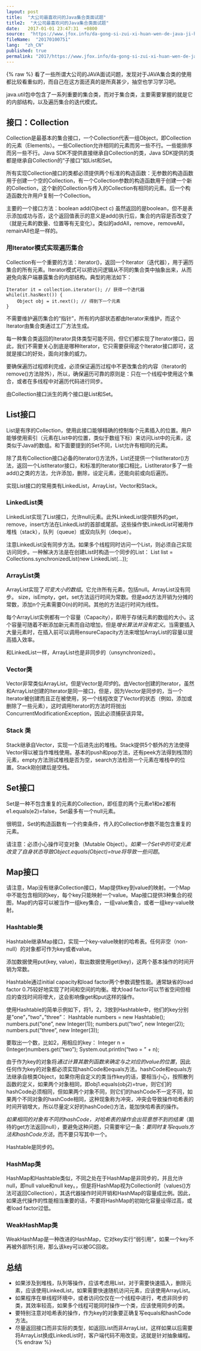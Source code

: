 ```yaml
---
layout: post
title:  "大公司最喜欢问的Java集合类面试题"
title2:  "大公司最喜欢问的Java集合类面试题"
date:   2017-01-01 23:47:31  +0800
source:  "https://www.jfox.info/da-gong-si-zui-xi-huan-wen-de-java-ji-he-lei-mian-shi-ti.html"
fileName:  "20170100751"
lang:  "zh_CN"
published: true
permalink: "2017/https://www.jfox.info/da-gong-si-zui-xi-huan-wen-de-java-ji-he-lei-mian-shi-ti.html"
---
```

{% raw %}
看了一些所谓大公司的JAVA面试问题，发现对于JAVA集合类的使用都比较看重似的，而自己在这方面还真的是所真甚少，抽空也学习学习吧。

java.util包中包含了一系列重要的集合类，而对于集合类，主要需要掌握的就是它的内部结构，以及遍历集合的迭代模式。

## 接口：Collection

Collection是最基本的集合接口，一个Collection代表一组Object，即Collection的元素（Elements）。一些Collection允许相同的元素而另一些不行。一些能排序而另一些不行。Java SDK不提供直接继承自Collection的类，Java SDK提供的类都是继承自Collection的“子接口”如List和Set。

所有实现Collection接口的类都必须提供两个标准的构造函数：无参数的构造函数用于创建一个空的Collection，有一个Collection参数的构造函数用于创建一个新的Collection，这个新的Collection与传入的Collection有相同的元素。后一个构造函数允许用户复制一个Collection。

主要的一个接口方法：boolean add(Ojbect c)
虽然返回的是boolean，但不是表示添加成功与否，这个返回值表示的意义是add()执行后，集合的内容是否改变了（就是元素的数量、位置等有无变化）。类似的addAll，remove，removeAll，remainAll也是一样的。

### 用Iterator模式实现遍历集合

Collection有一个重要的方法：iterator()，返回一个Iterator（迭代器），用于遍历集合的所有元素。Iterator模式可以把访问逻辑从不同的集合类中抽象出来，从而避免向客户端暴露集合的内部结构。典型的用法如下：

    Iterator it = collection.iterator(); // 获得一个迭代器
    while(it.hasNext()) {
        Object obj = it.next(); // 得到下一个元素
    }

不需要维护遍历集合的“指针”，所有的内部状态都由Iterator来维护，而这个Iterator由集合类通过工厂方法生成。

每一种集合类返回的Iterator具体类型可能不同，但它们都实现了Iterator接口，因此，我们不需要关心到底是哪种Iterator，它只需要获得这个Iterator接口即可，这就是接口的好处，面向对象的威力。

要确保遍历过程顺利完成，必须保证遍历过程中不更改集合的内容（Iterator的remove()方法除外），所以，确保遍历可靠的原则是：只在一个线程中使用这个集合，或者在多线程中对遍历代码进行同步。

由Collection接口派生的两个接口是List和Set。

## List接口

List是有序的Collection，使用此接口能够精确的控制每个元素插入的位置。用户能够使用索引（元素在List中的位置，类似于数组下标）来访问List中的元素，这类似于Java的数组。和下面要提到的Set不同，List允许有相同的元素。

除了具有Collection接口必备的iterator()方法外，List还提供一个listIterator()方法，返回一个ListIterator接口，和标准的Iterator接口相比，ListIterator多了一些add()之类的方法，允许添加，删除，设定元素，还能向前或向后遍历。

实现List接口的常用类有LinkedList，ArrayList，Vector和Stack。

### LinkedList类

LinkedList实现了List接口，允许null元素。此外LinkedList提供额外的get，remove，insert方法在LinkedList的首部或尾部。这些操作使LinkedList可被用作堆栈（stack），队列（queue）或双向队列（deque）。

注意LinkedList没有同步方法。如果多个线程同时访问一个List，则必须自己实现访问同步。一种解决方法是在创建List时构造一个同步的List：
List list = Collections.synchronizedList(new LinkedList(…));

### ArrayList类

ArrayList实现了*可变大小的数组*。它允许所有元素，包括null。ArrayList没有同步。
size，isEmpty，get，set方法运行时间为常数。但是add方法开销为分摊的常数，添加n个元素需要O(n)的时间。其他的方法运行时间为线性。

每个ArrayList实例都有一个容量（Capacity），即用于存储元素的数组的大小。这个容量可随着不断添加新元素而自动增加，但是*增长算法并没有定义*。当需要插入大量元素时，在插入前可以调用ensureCapacity方法来增加ArrayList的容量以提高插入效率。

和LinkedList一样，ArrayList也是非同步的（unsynchronized）。

### Vector类

Vector非常类似ArrayList，但是Vector是*同步*的。由Vector创建的Iterator，虽然和ArrayList创建的Iterator是同一接口，但是，因为Vector是同步的，当一个Iterator被创建而且正在被使用，另一个线程改变了Vector的状态（例如，添加或删除了一些元素），这时调用Iterator的方法时将抛出ConcurrentModificationException，因此必须捕获该异常。

### Stack 类

Stack继承自Vector，实现一个后进先出的堆栈。Stack提供5个额外的方法使得Vector得以被当作堆栈使用。基本的push和pop方法，还有peek方法得到栈顶的元素，empty方法测试堆栈是否为空，search方法检测一个元素在堆栈中的位置。Stack刚创建后是空栈。

## Set接口

Set是一种不包含重复的元素的Collection，即任意的两个元素e1和e2都有e1.equals(e2)=false，Set最多有一个null元素。

很明显，Set的构造函数有一个约束条件，传入的Collection参数不能包含重复的元素。

请注意：必须小心操作可变对象（Mutable Object）。*如果一个Set中的可变元素改变了自身状态导致Object.equals(Object)=true将导致一些问题*。

## Map接口

请注意，Map没有继承Collection接口，Map提供key到value的映射。一个Map中不能包含相同的key，每个key只能映射一个value。Map接口提供3种集合的视图，Map的内容可以被当作一组key集合，一组value集合，或者一组key-value映射。

### Hashtable类

Hashtable继承Map接口，实现一个key-value映射的哈希表。任何非空（non-null）的对象都可作为key或者value。

添加数据使用put(key, value)，取出数据使用get(key)，这两个基本操作的时间开销为常数。

Hashtable通过initial capacity和load factor两个参数调整性能。通常缺省的load factor 0.75较好地实现了时间和空间的均衡。增大load factor可以节省空间但相应的查找时间将增大，这会影响像get和put这样的操作。

使用Hashtable的简单示例如下，将1，2，3放到Hashtable中，他们的key分别是”one”，”two”，”three”：
Hashtable numbers = new Hashtable();
numbers.put(“one”, new Integer(1));
numbers.put(“two”, new Integer(2));
numbers.put(“three”, new Integer(3));

要取出一个数，比如2，用相应的key：
Integer n = (Integer)numbers.get(“two”);
System.out.println(“two = ” + n);

由于作为key的对象将*通过计算其散列函数来确定与之对应的value的位置*，因此任何作为key的对象都必须实现hashCode和equals方法。hashCode和equals方法继承自根类Object，如果你用自定义的类当作key的话，要相当小心，按照散列函数的定义，如果两个对象相同，即obj1.equals(obj2)=true，则它们的hashCode必须相同，但如果两个对象不同，则它们的hashCode不一定不同，如果两个不同对象的hashCode相同，这种现象称为冲突，冲突会导致操作哈希表的时间开销增大，所以尽量定义好的hashCode()方法，能加快哈希表的操作。

*如果相同的对象有不同的hashCode，对哈希表的操作会出现意想不到的结果*（期待的get方法返回null），要避免这种问题，只需要牢记一条：*要同时复写equals方法和hashCode方法*，而不要只写其中一个。

Hashtable是同步的。

### HashMap类

HashMap和Hashtable类似，不同之处在于HashMap是非同步的，并且允许null，即null value和null key。，但是将HashMap视为Collection时（values()方法可返回Collection），其迭代器操作时间开销和HashMap的容量成比例。因此，如果迭代操作的性能相当重要的话，不要将HashMap的初始化容量设得过高，或者load factor过低。

### WeakHashMap类

WeakHashMap是一种改进的HashMap，它对key实行“弱引用”，如果一个key不再被外部所引用，那么该key可以被GC回收。

## 总结

- 如果涉及到堆栈，队列等操作，应该考虑用List，对于需要快速插入，删除元素，应该使用LinkedList，如果需要快速随机访问元素，应该使用ArrayList。
- 如果程序在单线程环境中，或者访问仅仅在一个线程中进行，考虑非同步的类，其效率较高，如果多个线程可能同时操作一个类，应该使用同步的类。
- 要特别注意对哈希表的操作，作为key的对象要正确复写equals和hashCode方法。
- 尽量返回接口而非实际的类型，如返回List而非ArrayList，这样如果以后需要将ArrayList换成LinkedList时，客户端代码不用改变。这就是针对抽象编程。
{% endraw %}